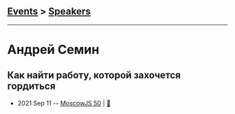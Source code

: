 ## [Events](../README.md) > [Speakers](../speakers.md)
---

# Андрей Семин

## Как найти работу, которой захочется гордиться
- 2021 Sep 11 -- [MoscowJS 50](https://www.youtube.com/watch?v=vf9CP9F8YW4)  | [:notebook:](https://slides.com/andreysemin/proud-of-my-job)  
